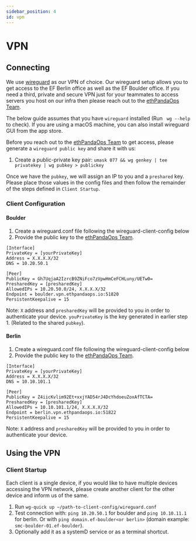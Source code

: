 ```yaml
---
sidebar_position: 4
id: vpn
---
```


# VPN

## Connecting

We use [wireguard](https://www.wireguard.com/) as our VPN of choice. Our wireguard setup allows you to get access to the EF Berlin office as well as the EF Boulder office. If you need a third, private and secure VPN just for your teammates to access servers you host on our infra then please reach out to the [ethPandaOps Team](https://ethpandaops.io/team/).

The below guide assumes that you have `wireguard` installed (Run ` wg --help` to check). If you are using a macOS machine, you can also install wireguard GUI from the app store.

Before you reach out to the [ethPandaOps Team](https://ethpandaops.io/team/) to get access, please generate a `wireguard public key` and share it with us:

1. Create a public-private key pair: `umask 077 && wg genkey | tee privatekey | wg pubkey > publickey`

Once we have the `pubkey`, we will assign an IP to you and a `preshared` key. Please place those values in the config files and then follow the remainder of the steps defined in `Client Startup`.

### Client Configuration

#### Boulder

1. Create a wireguard.conf file following the wireguard-client-config below
2. Provide the public key to the [ethPandaOps Team](https://ethpandaops.io/team/).

```
[Interface]
PrivateKey = [yourPrivateKey]
Address = X.X.X.X/32
DNS = 10.20.50.1

[Peer]
PublicKey = Gh7UqjaA2IzrcB9ZNiFco7zVpwHmCeFCHLuny/UETw0=
PresharedKey = [presharedKey]
AllowedIPs = 10.20.50.0/24, X.X.X.X/32
Endpoint = boulder.vpn.ethpandaops.io:51820
PersistentKeepalive = 15
```

Note: `X` address and `presharedKey` will be provided to you in order to authenticate your device. `youPrivateKey` is the key generated in earlier step 1\. (Related to the shared `pubkey`).

#### Berlin

1. Create a wireguard.conf file following the wireguard-client-config below
2. Provide the public key to the [ethPandaOps Team](https://ethpandaops.io/team/).

```
[Interface]
PrivateKey = [yourPrivateKey]
Address = X.X.X.X/32
DNS = 10.10.101.1

[Peer]
PublicKey = Z4iicKvlim92Et+xxjYAD54rJ4DcYhdoeuZoxAfTCTA=
PresharedKey = [presharedKey]
AllowedIPs = 10.10.101.1/24, X.X.X.X/32
Endpoint = berlin.vpn.ethpandaops.io:51822
PersistentKeepalive = 15
```

Note: `X` address and `presharedKey` will be provided to you in order to authenticate your device.

## Using the VPN

### Client Startup

Each client is a single device, if you would like to have multiple devices accessing the VPN network, please create another client for the other device and inform us of the same.

1. Run `wg-quick up ~/path-to-client-config/wireguard.conf`
2. Test connection with: `ping 10.20.50.1` for boulder and `ping 10.10.11.1` for berlin. Or with `ping domain.ef-boulder<or berlin>` (domain example: `smc-boulder-01.ef-boulder`).
3. Optionally add it as a systemD service or as a terminal shortcut. 